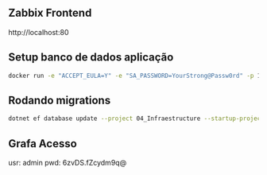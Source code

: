 ## Zabbix Frontend

http://localhost:80

## Setup banco de dados aplicação

```bash
docker run -e "ACCEPT_EULA=Y" -e "SA_PASSWORD=YourStrong@Passw0rd" -p 1433:1433 --name sqlserver --network zabbix-docker-compose_network-zabbix -d mcr.microsoft.com/mssql/server:2022-latest
```

## Rodando migrations

```bash
dotnet ef database update --project 04_Infraestructure --startup-project 04_Infraestructure
```

## Grafa Acesso

usr: admin
pwd: 6zvDS.fZcydm9q@
